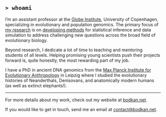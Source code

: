 ## `> whoami`

I’m an assistant professor at the [Globe Institute](https://globe.ku.dk), University of Copenhagen, specializing in evolutionary and population genomics. The primary focus of [my research](https://bodkan.net/publications) is on [developing methods](https://bodkan.net/software) for statistical inference and data simulation to address challenging new questions across the broad field of evolutionary biology.

Beyond research, I dedicate a lot of time to teaching and mentoring students of all levels. Helping promising young scientists push their projects forward is, quite honestly, the most rewarding part of my job.

I have a PhD in ancient DNA genomics from the [Max Planck Institute for Evolutionary Anthropology](https://www.eva.mpg.de/genetics/index/) in Leipzig where I studied the evolutionary histories of Neanderthals, Denisovans, and anatomically modern humans (as well as extinct elephants!).

---

For more details about my work, check out my website at [bodkan.net](https://bodkan.net).

If you would like to get in touch, send me an email at contact@bodkan.net.
